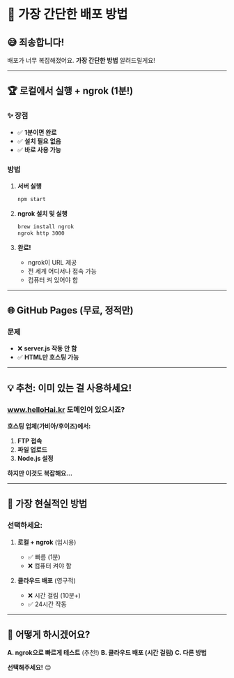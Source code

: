 # 🚀 가장 간단한 배포 방법

## 😅 죄송합니다!

배포가 너무 복잡해졌어요. **가장 간단한 방법** 알려드릴게요!

---

## 🏆 **로컬에서 실행 + ngrok** (1분!)

### ✨ 장점
- ✅ **1분이면 완료**
- ✅ **설치 필요 없음**
- ✅ **바로 사용 가능**

### 방법
1. **서버 실행**
   ```bash
   npm start
   ```

2. **ngrok 설치 및 실행**
   ```bash
   brew install ngrok
   ngrok http 3000
   ```

3. **완료!**
   - ngrok이 URL 제공
   - 전 세계 어디서나 접속 가능
   - 컴퓨터 켜 있어야 함

---

## 🌐 **GitHub Pages** (무료, 정적만)

### 문제
- ❌ **server.js 작동 안 함**
- ✅ **HTML만 호스팅 가능**

---

## 💡 **추천: 이미 있는 걸 사용하세요!**

### www.helloHai.kr 도메인이 있으시죠?

**호스팅 업체(가비아/후이즈)에서:**
1. **FTP 접속**
2. **파일 업로드**
3. **Node.js 설정**

**하지만 이것도 복잡해요...**

---

## 🎯 **가장 현실적인 방법**

### 선택하세요:

1. **로컬 + ngrok** (임시용)
   - ✅ 빠름 (1분)
   - ❌ 컴퓨터 켜야 함

2. **클라우드 배포** (영구적)
   - ❌ 시간 걸림 (10분+)
   - ✅ 24시간 작동

---

## 💬 어떻게 하시겠어요?

**A. ngrok으로 빠르게 테스트** (추천!)
**B. 클라우드 배포 (시간 걸림)**
**C. 다른 방법**

**선택해주세요!** 😊

